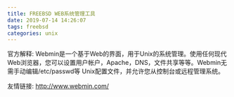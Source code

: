 ```yaml
---
title: FREEBSD WEB系统管理工具
date: 2019-07-14 14:26:07
tags: freebsd
categories: unix
---
```


官方解释: Webmin是一个基于Web的界面，用于Unix的系统管理。使用任何现代Web浏览器，您可以设置用户帐户，Apache，DNS，文件共享等等。Webmin无需手动编辑/etc/passwd等 Unix配置文件，并允许您从控制台或远程管理系统。

友情链接: <http://www.webmin.com/>

